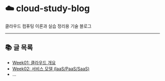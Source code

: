 # ☁️ cloud-study-blog
클라우드 컴퓨팅 이론과 실습 정리용 기술 블로그


---

## 📚 글 목록
- [Week01: 클라우드 개요]()
- [Week02: 서비스 모델 (IaaS/PaaS/SaaS)]()
- …